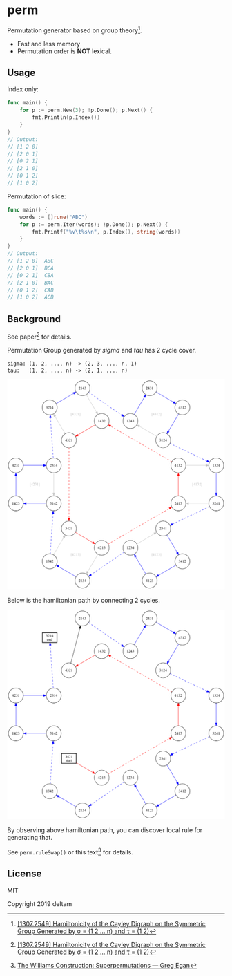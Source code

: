 # perm

Permutation generator based on group theory[^1].

- Fast and less memory
- Permutation order is **NOT** lexical.

## Usage

Index only:

```go
func main() {
	for p := perm.New(3); !p.Done(); p.Next() {
		fmt.Println(p.Index())
	}
}
// Output:
// [1 2 0]
// [2 0 1]
// [0 2 1]
// [2 1 0]
// [0 1 2]
// [1 0 2]
```

Permutation of slice:

```go
func main() {
	words := []rune("ABC")
	for p := perm.Iter(words); !p.Done(); p.Next() {
		fmt.Printf("%v\t%s\n", p.Index(), string(words))
	}
}
// Output:
// [1 2 0]	ABC
// [2 0 1]	BCA
// [0 2 1]	CBA
// [2 1 0]	BAC
// [0 1 2]	CAB
// [1 0 2]	ACB
```

## Background

See paper[^1] for details.

Permutation Group generated by _sigma_ and _tau_ has 2 cycle cover.

    sigma: (1, 2, ..., n) -> (2, 3, ..., n, 1)
    tau:   (1, 2, ..., n) -> (2, 1, ..., n)


<img src="https://raw.githubusercontent.com/deltam/perm/master/hamiltonian_cycle4.png" width="600" alt="hamiltonian cycle by n=4">

Below is the hamiltonian path by connecting 2 cycles.

<img src="https://raw.githubusercontent.com/deltam/perm/master/hamiltonian_path4.png" width="600" alt="hamiltonian path by n=4">

By observing above hamiltonian path, you can discover local rule for generating that.

See `perm.ruleSwap()` or this text[^2] for details.

## License

MIT

Copyright 2019 deltam


[^1]: [[1307.2549] Hamiltonicity of the Cayley Digraph on the Symmetric Group Generated by σ = (1 2 ... n) and τ = (1 2)](https://arxiv.org/abs/1307.2549)

[^2]: [The Williams Construction: Superpermutations — Greg Egan](https://www.gregegan.net/SCIENCE/Superpermutations/Superpermutations.html#WILLIAMS)
